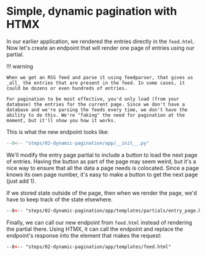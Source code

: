 # Simple, dynamic pagination with HTMX

In our earlier application, we rendered the entries directly in the `feed.html`. Now let's create an endpoint that will render one page of entries using our partial.

!!! warning

    When we get an RSS feed and parse it using feedparser, that gives us _all_ the entries that are present in the feed. In some cases, it could be dozens or even hundreds of entries.
    
    For pagination to be most effective, you'd only load (from your database) the entries for the current page. Since we don't have a database and we're parsing the feeds every time, we don't have the ability to do this. We're "faking" the need for pagination at the moment, but it'll show you how it works.

This is what the new endpoint looks like:

```py title="__init__.py" linenums="1" hl_lines="31-48"
--8<-- "steps/02-dynamic-pagination/app/__init__.py"
```

We'll modify the entry page partial to include a button to load the next page of entries. Having the button as part of the page may seem weird, but it's a nice way to ensure that all the data a page needs is colocated. Since a page knows its own page number, it's easy to make a button to get the next page (just add 1).

If we stored state outside of the page, then when we render the page, we'd have to keep track of the state elsewhere.

```html title="templates/partials/entry_page.html" linenums="1" hl_lines="5-9"
--8<-- "steps/02-dynamic-pagination/app/templates/partials/entry_page.html"
```

Finally, we can call our new endpoint from `feed.html` instead of rendering the partial there. Using HTMX, it can call the endpoint and replace the endpoint's response into the element that makes the request:

```html title="templates/feed.html" linenums="1" hl_lines="22-27"
--8<-- "steps/02-dynamic-pagination/app/templates/feed.html"
```